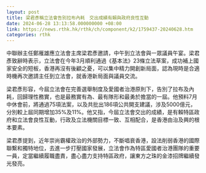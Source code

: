```yaml
---
layout: post
title: 梁君彥稱立法會告別拉布內耗　交出成績有賴與政府良性互動
date: 2024-06-28 13:13:58.000000000 +08:00
link: https://news.rthk.hk/rthk/ch/component/k2/1759437-20240628.htm
categories: rthk
---
```


中聯辦主任鄭雁雄應立法會主席梁君彥邀請，中午到立法會與一眾議員午宴。梁君彥致辭時表示，立法會在今年3月順利通過《基本法》23條立法草案，成功補上國家安全的短板，香港再沒有後顧之憂，可以集中精力開創新局面，認為現時是合適時機再次邀請主任到立法會，就香港新局面與議員交流。

梁君彥形容，今屆立法會在完善選舉制度及愛國者治港原則下，告別了拉布及內耗，回歸理性務實，也是最務實有為、最有隊形和最勇於擔當的一屆。他預料7月中休會前，將通過75項法案，以及共批出186項公共開支建議，涉及5000億元，分別較上屆同期增加35%及11%。他又指，今屆立法會交出的成績，是有賴特區政府和立法會良性互動，行政及立法機關目標一致、互相配合，是香港由治及興的根本要素。

梁君彥提到，近年崇尚霸權政治的外部勢力，不斷唱衰香港，設法削弱香港的國際聯繫和獨特地位，去進一步打壓國家發展，立法會作為特區愛國者治港團隊的重要一員，定當繼續履職盡責，盡心盡力支持特區政府，讓東方之珠的金漆招牌繼續發光發亮。
